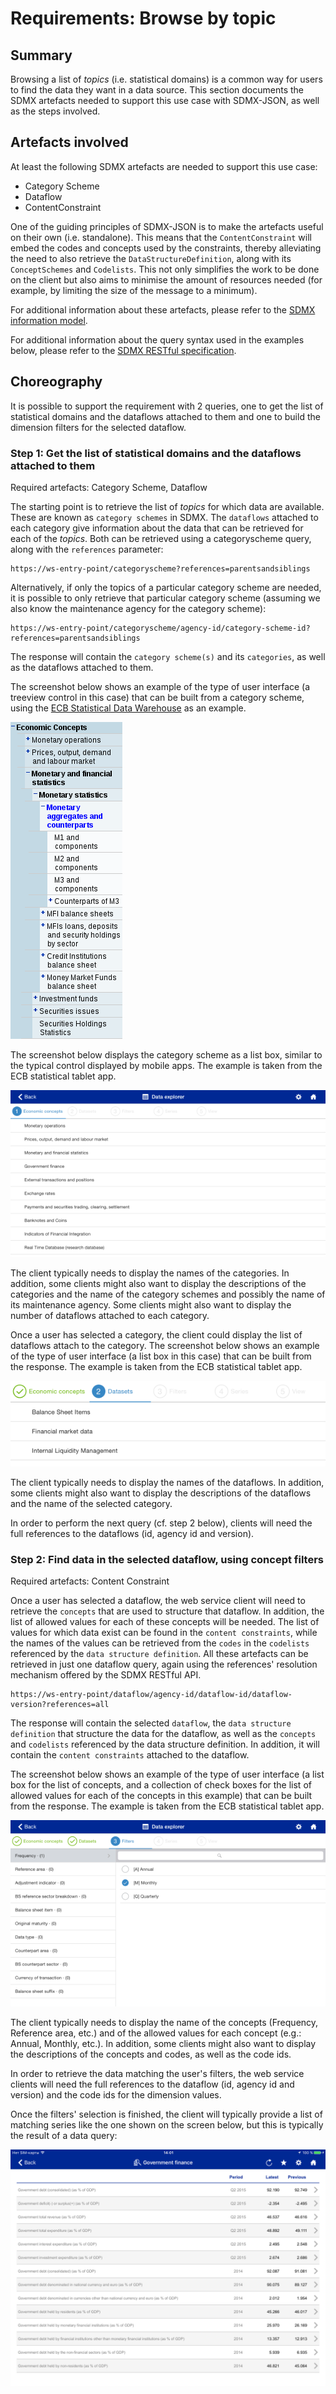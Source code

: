 # Requirements: Browse by topic

## Summary

Browsing a list of *topics* (i.e. statistical domains) is a common way for users to find the data they want in a data source. This section documents the SDMX artefacts needed to support this use case with SDMX-JSON, as well as the steps involved.

## Artefacts involved

At least the following SDMX artefacts are needed to support this use case:

- Category Scheme
- Dataflow
- ContentConstraint

One of the guiding principles of SDMX-JSON is to make the artefacts useful on their own (i.e. standalone). This means that the `ContentConstraint` will embed the codes and concepts used by the constraints, thereby alleviating the need to also retrieve the `DataStructureDefinition`, along with its `ConceptSchemes` and `Codelists`. This not only simplifies the work to be done on the client but also aims to minimise the amount of resources needed (for example, by limiting the size of the message to a minimum).

For additional information about these artefacts, please refer to the [SDMX information model](http://sdmx.org/wp-content/uploads/2011/08/SDMX_2-1-1_SECTION_2_InformationModel_201108.pdf).

For additional information about the query syntax used in the examples below, please refer to the [SDMX RESTful specification](https://github.com/sdmx-twg/sdmx-rest/tree/master/v2_1/ws/rest/docs).

## Choreography

It is possible to support the requirement with 2 queries, one to get the list of statistical domains and the dataflows attached to them and one to build the dimension filters for the selected dataflow.

### Step 1: Get the list of statistical domains and the dataflows attached to them

Required artefacts: Category Scheme, Dataflow

The starting point is to retrieve the list of *topics* for which data are available. These are known as `category schemes` in SDMX. The `dataflows` attached to each category give information about the data that can be retrieved for each of the *topics*. Both can be retrieved using a categoryscheme query, along with the `references` parameter:

```
https://ws-entry-point/categoryscheme?references=parentsandsiblings
```

Alternatively, if only the topics of a particular category scheme are needed, it is possible to only retrieve that particular category scheme (assuming we also know the maintenance agency for the category scheme):

```
https://ws-entry-point/categoryscheme/agency-id/category-scheme-id?references=parentsandsiblings
```

The response will contain the `category scheme(s)` and its `categories`, as well as the dataflows attached to them.

The screenshot below shows an example of the type of user interface (a treeview control in this case) that can be built from a category scheme, using the [ECB Statistical Data Warehouse](https://sdw.ecb.europa.eu) as an example.

![Treeview control](img/cs-treeview.png)

The screenshot below displays the category scheme as a list box, similar to the typical control displayed by mobile apps. The example is taken from the ECB statistical tablet app.

![List of statistical domains](img/cs-list.png)

The client typically needs to display the names of the categories. In addition, some clients might also want to display the descriptions of the categories and the name of the category schemes and possibly the name of its maintenance agency. Some clients might also want to display the number of dataflows attached to each category.

Once a user has selected a category, the client could display the list of dataflows attach to the category. The screenshot below shows an example of the type of user interface (a list box in this case) that can be built from the response. The example is taken from the ECB statistical tablet app.

![List of dataflows](img/df-list.png)

The client typically needs to display the names of the dataflows. In addition, some clients might also want to display the descriptions of the dataflows and the name of the selected category.

In order to perform the next query (cf. step 2 below), clients will need the full references to the dataflows (id, agency id and version).

### Step 2: Find data in the selected dataflow, using concept filters

Required artefacts: Content Constraint

Once a user has selected a dataflow, the web service client will need to retrieve the `concepts` that are used to structure that dataflow. In addition, the list of allowed values for each of these concepts will be needed. The list of values for which data exist can be found in the `content constraints`, while the names of the values can be retrieved from the `codes` in the `codelists` referenced by the `data structure definition`. All these artefacts can be retrieved in just one dataflow query, again using the references' resolution mechanism offered by the SDMX RESTful API.

```
https://ws-entry-point/dataflow/agency-id/dataflow-id/dataflow-version?references=all
```

The response will contain the selected `dataflow`, the `data structure definition` that structure the data for the dataflow, as well as the `concepts` and `codelists` referenced by the data structure definition. In addition, it will contain the `content constraints` attached to the dataflow.

The screenshot below shows an example of the type of user interface (a list box for the list of concepts, and a collection of check boxes for the list of allowed values for each of the concepts in this example) that can be built from the response. The example is taken from the ECB statistical tablet app.

![Dimension filters](img/df-filters.png)

The client typically needs to display the name of the concepts (Frequency, Reference area, etc.) and of the allowed values for each concept (e.g.: Annual, Monthly, etc.). In addition, some clients might also want to display the descriptions of the concepts and codes, as well as the code ids.

In order to retrieve the data matching the user's filters, the web service clients will need the full references to the dataflow (id, agency id and version) and the code ids for the dimension values.

Once the filters' selection is finished, the client will typically provide a list of matching series like the one shown on the screen below, but this is typically the result of a data query:

![Matching series](img/series-list.png)
